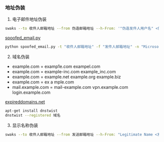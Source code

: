 ### 地址伪装

1. 电子邮件地址伪装

```bash
swaks --to 收件人邮箱地址 --from 伪造邮箱地址 --h-From: '"伪造发件人用户名" <伪造邮箱地址>' --header "Subject: 紧急：请查看最新的公司ERP软件驱动" --body "亲爱的员工，\n\n请点击以下链接查看最新的公司ERP软件驱动更新：\n\nhttp://域名或IP地址/policy-update\n\n感谢您的合作。\n\n公司行政部"
```

[spoofed_email.py](https://github.com/GhostWolfLab/APT-Individual-Combat-Guide/tree/main/Zh/%E7%AC%AC%E5%85%AB%E7%AB%A0/%E9%B1%BC%E5%8F%89%E6%94%BB%E5%87%BB/spoofed_email.py)

```bash
python spoofed_email.py -t "收件人邮箱地址" -f "发件人邮箱地址" -n "Microsoft CEO" -s "邮箱服务器地址" -p 25 -u "邮箱服务器用户名" -j "紧急：请查看最新的公司政策更新" -b "亲爱的员工，<br><br>请点击以下链接查看最新的公司政策更新：<br><br>http://域名或IP地址/policy-update<br><br>感谢您的合作。<br><br>公司行政部"
```

2. 域名伪装

+ example.com = examp1e.com exampel.com
+ example.com = example-inc.com example_inc.com
+ example.com = example.net example.org example.biz
+ example.com = ex а mple.com
+ mail.example.com = mail-example.com vpn.example.com login.example.com

[expireddomains.net](http://expireddomains.net)

```bash
apt-get install dnstwist
dnstwist --registered 域名
```

3. 显示名称伪装

```bash
swaks --to 收件人邮箱地址 --from 发送邮箱地址 --h-From: "Legitimate Name <发送邮箱地址>" --header "Subject: Important Document" --body "Please find the attached document."
```
